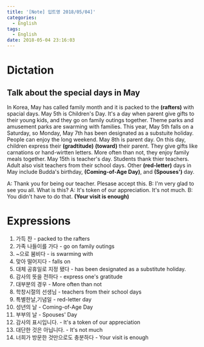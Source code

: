 ```yaml
---
title: '[Note] 입트영 2018/05/04]'
categories:
  - English
tags:
  - English
date: 2018-05-04 23:16:03
---
```


# Dictation
## Talk about the special days in May

In Korea, May has called family month and it is packed to the **(rafters)** with spacial days. May 5th is Children's Day. It's a day when parent give gifts to their young kids, and they go on family outings together. Theme parks and amusement parks are swarming with families. This year, May 5th falls on a Saturday, so Monday, May 7th has been designated as a substuite holiday. People can enjoy the long weekend. May 8th is parent day. On this day, children express their **(gradtitude)** **(toward)** their parent. They give gifts like carnations or hand-wirtten letters. More often than not, they enjoy family meals together. May 15th is teacher's day. Students thank thier teachers. Adult also visit teachers from their school days. Other **(red-letter)** days in May include Budda's birthday, **(Coming-of-Age Day)**, and **(Spouses')** day.

A: Thank you for being our teacher. Plesase accept this.
B: I'm very glad to see you all. What is this?
A: It's token of our appreciation. It's not much.
B: You didn't have to do that. **(Your visit is enough)**


# Expressions
1. 가득 찬 - packed to the rafters
2. 가족 나들이를 가다 - go on family outings
3. ~으로 붐비다 - is swarming with
4. 맞아 떨어지다 - falls on
5. 대체 공휴일로 지정 됐다 - has been designated as a substitute holiday.
6. 감사의 뜻을 전하다 - express one's gratitude
6. 대부분의 경우 - More often than not
7. 학창시절의 선생님 - teachers from their school days
8. 특별한날,기념일 - red-letter day
9. 성년의 날 - Coming-of-Age Day
10. 부부의 날 - Spouses' Day
11. 감사의 표시입니다. - It's a token of our appreciation
12. 대단한 것은 아닙니다. - It's not much
13. 너희가 방문한 것만으로도 충분하다 - Your visit is enough